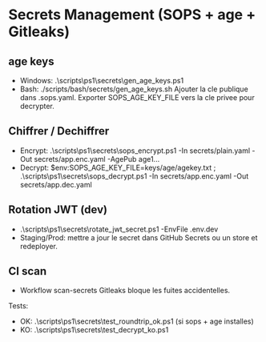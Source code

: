 # Secrets Management (SOPS + age + Gitleaks)

## age keys

* Windows: .\\scripts\\ps1\\secrets\\gen_age_keys.ps1
* Bash: ./scripts/bash/secrets/gen_age_keys.sh
  Ajouter la cle publique dans .sops.yaml. Exporter SOPS_AGE_KEY_FILE vers la cle privee pour decrypter.

## Chiffrer / Dechiffrer

* Encrypt: .\\scripts\\ps1\\secrets\\sops_encrypt.ps1 -In secrets/plain.yaml -Out secrets/app.enc.yaml -AgePub age1...
* Decrypt: $env:SOPS_AGE_KEY_FILE=keys/age/agekey.txt ; .\\scripts\\ps1\\secrets\\sops_decrypt.ps1 -In secrets/app.enc.yaml -Out secrets/app.dec.yaml

## Rotation JWT (dev)

* .\\scripts\\ps1\\secrets\\rotate_jwt_secret.ps1 -EnvFile .env.dev
* Staging/Prod: mettre a jour le secret dans GitHub Secrets ou un store et redeployer.

## CI scan

* Workflow scan-secrets Gitleaks bloque les fuites accidentelles.

Tests:

* OK: .\\scripts\\ps1\\secrets\\test_roundtrip_ok.ps1 (si sops + age installes)
* KO: .\\scripts\\ps1\\secrets\\test_decrypt_ko.ps1
